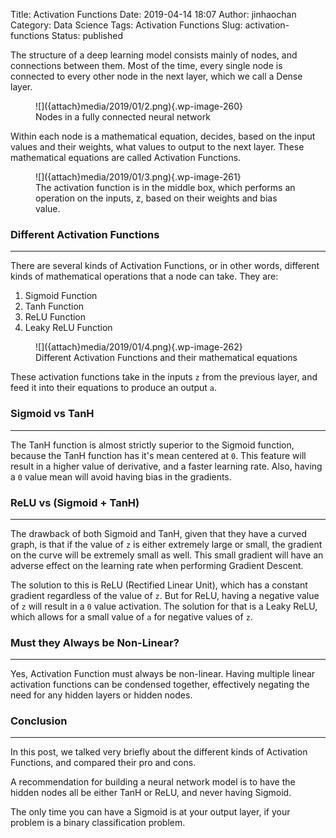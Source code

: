 Title: Activation Functions
Date: 2019-04-14 18:07
Author: jinhaochan
Category: Data Science
Tags: Activation Functions
Slug: activation-functions
Status: published

<!-- wp:paragraph -->

The structure of a deep learning model consists mainly of nodes, and connections between them. Most of the time, every single node is connected to every other node in the next layer, which we call a Dense layer.

<!-- /wp:paragraph -->

<!-- wp:image {"id":260,"align":"center"} -->

<div class="wp-block-image">

<figure class="aligncenter">
![]({attach}media/2019/01/2.png){.wp-image-260}  
<figcaption>
Nodes in a fully connected neural network
</figcaption>
</figure>

</div>

<!-- /wp:image -->

<!-- wp:paragraph -->

Within each node is a mathematical equation, decides, based on the input values and their weights, what values to output to the next layer. These mathematical equations are called Activation Functions.

<!-- /wp:paragraph -->

<!-- wp:image {"id":261,"align":"center"} -->

<div class="wp-block-image">

<figure class="aligncenter">
![]({attach}media/2019/01/3.png){.wp-image-261}  
<figcaption>
The activation function is in the middle box, which performs an operation on the inputs, z, based on their weights and bias value.
</figcaption>
</figure>

</div>

<!-- /wp:image -->

<!-- wp:heading {"level":3} -->

### Different Activation Functions

<!-- /wp:heading -->

<!-- wp:separator -->

------------------------------------------------------------------------

<!-- /wp:separator -->

</p>
<!-- wp:paragraph -->

There are several kinds of Activation Functions, or in other words, different kinds of mathematical operations that a node can take. They are:

<!-- /wp:paragraph -->

<!-- wp:list {"ordered":true} -->

1.  Sigmoid Function
2.  Tanh Function
3.  ReLU Function
4.  Leaky ReLU Function

<!-- /wp:list -->

<!-- wp:image {"id":262,"align":"center"} -->

<div class="wp-block-image">

<figure class="aligncenter">
![]({attach}media/2019/01/4.png){.wp-image-262}  
<figcaption>
Different Activation Functions and their mathematical equations
</figcaption>
</figure>

</div>

<!-- /wp:image -->

<!-- wp:paragraph -->

These activation functions take in the inputs `z` from the previous layer, and feed it into their equations to produce an output `a`.

<!-- /wp:paragraph -->

<!-- wp:heading {"level":3} -->

### Sigmoid vs TanH

<!-- /wp:heading -->

<!-- wp:separator -->

------------------------------------------------------------------------

<!-- /wp:separator -->

</p>
<!-- wp:paragraph -->

The TanH function is almost strictly superior to the Sigmoid function, because the TanH function has it's mean centered at `0`. This feature will result in a higher value of derivative, and a faster learning rate. Also, having a `0` value mean will avoid having bias in the gradients.

<!-- /wp:paragraph -->

<!-- wp:heading {"level":3} -->

### ReLU vs (Sigmoid + TanH)

<!-- /wp:heading -->

<!-- wp:separator -->

------------------------------------------------------------------------

<!-- /wp:separator -->

</p>
<!-- wp:paragraph -->

The drawback of both Sigmoid and TanH, given that they have a curved graph, is that if the value of `z` is either extremely large or small, the gradient on the curve will be extremely small as well. This small gradient will have an adverse effect on the learning rate when performing Gradient Descent.

<!-- /wp:paragraph -->

<!-- wp:paragraph -->

The solution to this is ReLU (Rectified Linear Unit), which has a constant gradient regardless of the value of `z`. But for ReLU, having a negative value of `z` will result in a `0` value activation. The solution for that is a Leaky ReLU, which allows for a small value of `a` for negative values of `z`.

<!-- /wp:paragraph -->

<!-- wp:heading {"level":3} -->

### Must they Always be Non-Linear?

<!-- /wp:heading -->

<!-- wp:separator -->

------------------------------------------------------------------------

<!-- /wp:separator -->

</p>
<!-- wp:paragraph -->

Yes, Activation Function must always be non-linear. Having multiple linear activation functions can be condensed together, effectively negating the need for any hidden layers or hidden nodes.

<!-- /wp:paragraph -->

<!-- wp:heading {"level":3} -->

### Conclusion

<!-- /wp:heading -->

<!-- wp:separator -->

------------------------------------------------------------------------

<!-- /wp:separator -->

</p>
<!-- wp:paragraph -->

In this post, we talked very briefly about the different kinds of Activation Functions, and compared their pro and cons.

<!-- /wp:paragraph -->

<!-- wp:paragraph -->

A recommendation for building a neural network model is to have the hidden nodes all be either TanH or ReLU, and never having Sigmoid.

<!-- /wp:paragraph -->

<!-- wp:paragraph -->

The only time you can have a Sigmoid is at your output layer, if your problem is a binary classification problem.

<!-- /wp:paragraph -->
